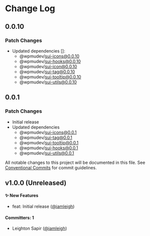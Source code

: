 # Change Log

## 0.0.10

### Patch Changes

- Updated dependencies []:
  - @wpmudev/sui-icons@0.0.10
  - @wpmudev/sui-hooks@0.0.10
  - @wpmudev/sui-icon@0.0.10
  - @wpmudev/sui-tag@0.0.10
  - @wpmudev/sui-tooltip@0.0.10
  - @wpmudev/sui-utils@0.0.10

## 0.0.1

### Patch Changes

- Initial release
- Updated dependencies
  - @wpmudev/sui-icons@0.0.1
  - @wpmudev/sui-tag@0.0.1
  - @wpmudev/sui-tooltip@0.0.1
  - @wpmudev/sui-hooks@0.0.1
  - @wpmudev/sui-utils@0.0.1

All notable changes to this project will be documented in this file. See
[Conventional Commits](https://conventionalcommits.org/) for commit guidelines.

## v1.0.0 (Unreleased)

#### ✨ New Features

- feat: Initial release ([@iamleigh](https://github.com/iamleigh))

#### Committers: 1

- Leighton Sapir ([@iamleigh](https://github.com/iamleigh))
